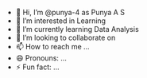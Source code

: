 - 👋 Hi, I’m @punya-4 as Punya A S
- 👀 I’m interested in Learning
- 🌱 I’m currently learning Data Analysis
- 💞️ I’m looking to collaborate on 
- 📫 How to reach me ...
- 😄 Pronouns: ...
- ⚡ Fun fact: ...

<!---
punya-4/punya-4 is a ✨ special ✨ repository because its `README.md` (this file) appears on your GitHub profile.
You can click the Preview link to take a look at your changes.
--->

